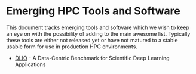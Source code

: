 # Emerging HPC Tools and Software
This document tracks emerging tools and software which we
wish to keep an eye on with the possibility of adding to 
the main awesome list. Typically these tools are either not
released yet or have not matured to a stable usable form for
use in production HPC environments.


* [DLIO](https://ieeexplore.ieee.org/document/9499416) - A Data-Centric Benchmark for Scientific Deep Learning Applications
